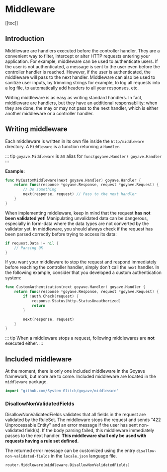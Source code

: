 # Middleware

[[toc]]

## Introduction

Middleware are handlers executed before the controller handler. They are a convenient way to filter, intercept or alter HTTP requests entering your application. For example, middleware can be used to authenticate users. If the user is not authenticated, a message is sent to the user even before the controller handler is reached. However, if the user is authenticated, the middleware will pass to the next handler. Middleware can also be used to sanitize user inputs, by trimming strings for example, to log all requests into a log file, to automatically add headers to all your responses, etc.

Writing middleware is as easy as writing standard handlers. In fact, middleware are handlers, but they have an additional responsability: when they are done, the may or may not pass to the next handler, which is either another middleware or a controller handler.

## Writing middleware

Each middleware is written in its own file inside the `http/middleware` directory. A `Middleware` is a function returning a `Handler`.

::: tip
`goyave.Middleware` is an alias for `func(goyave.Handler) goyave.Handler`
:::

**Example:**
``` go
func MyCustomMiddleware(next goyave.Handler) goyave.Handler {
	return func(response *goyave.Response, request *goyave.Request) {
        // Do something
        next(response, request) // Pass to the next handler
    }
}
```

When implementing middleware, keep in mind that the request **has not been validated yet**! Manipulating unvalidated data can be dangerous, especially in form-data where the data types are not converted by the validator yet. In middleware, you should always check if the request has been parsed correctly before trying to access its data:
``` go
if request.Data != nil {
    // Parsing OK
}
```

If you want your middleware to stop the request and respond immediately before reaching the controller handler, simply don't call the `next` handler. In the following example, consider that you developed a custom authentication system:
``` go
func CustomAuthentication(next goyave.Handler) goyave.Handler {
	return func(response *goyave.Response, request *goyave.Request) {
        if !auth.Check(request) {
            response.Status(http.StatusUnauthorized)
            return
        }

        next(response, request)
    }
}
```

::: tip
When a middleware stops a request, following middlewares are **not** executed either.
:::

## Included middleware

At the moment, there is only one included middleware in the Goyave framework, but more are to come. Included middleware are located in the `middleware` package.
``` go
import "github.com/System-Glitch/goyave/middleware"
```

### DisallowNonValidatedFields

DisallowNonValidatedFields validates that all fields in the request are validated by the RuleSet. The middleware stops the request and sends "422 Unprocessable Entity" and an error message if the user has sent non-validated field(s). If the body parsing failed, this middleware immediately passes to the next handler. **This middleware shall only be used with requests having a rule set defined.**

The returned error message can be customized using the entry `disallow-non-validated-fields` in the `locale.json` language file.

```go
router.Middleware(middleware.DisallowNonValidatedFields)
```

